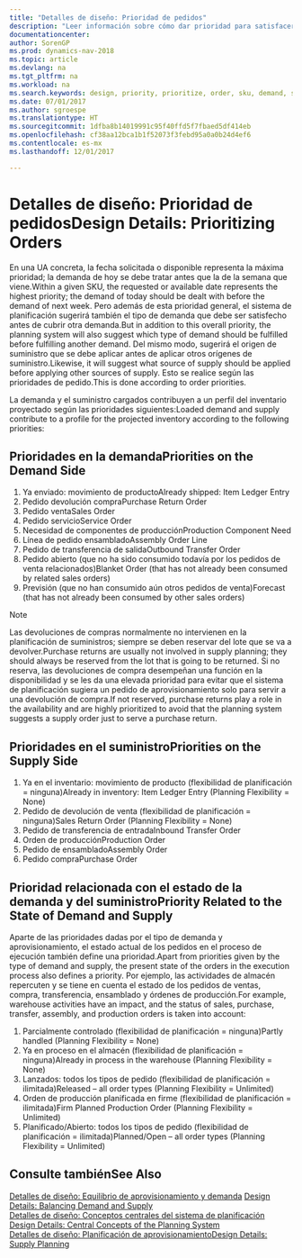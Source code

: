 ```yaml
---
title: "Detalles de diseño: Prioridad de pedidos"
description: "Leer información sobre cómo dar prioridad para satisfacer los requisitos de demanda y oferta."
documentationcenter: 
author: SorenGP
ms.prod: dynamics-nav-2018
ms.topic: article
ms.devlang: na
ms.tgt_pltfrm: na
ms.workload: na
ms.search.keywords: design, priority, prioritize, order, sku, demand, supply
ms.date: 07/01/2017
ms.author: sgroespe
ms.translationtype: HT
ms.sourcegitcommit: 1dfba8b14019991c95f40ffd5f7fbaed5df414eb
ms.openlocfilehash: cf38aa12bca1b1f52073f3febd95a0a0b24d4ef6
ms.contentlocale: es-mx
ms.lasthandoff: 12/01/2017

---
```

# <a name="design-details-prioritizing-orders"></a><span data-ttu-id="fb0fc-103">Detalles de diseño: Prioridad de pedidos</span><span class="sxs-lookup"><span data-stu-id="fb0fc-103">Design Details: Prioritizing Orders</span></span>
<span data-ttu-id="fb0fc-104">En una UA concreta, la fecha solicitada o disponible representa la máxima prioridad; la demanda de hoy se debe tratar antes que la de la semana que viene.</span><span class="sxs-lookup"><span data-stu-id="fb0fc-104">Within a given SKU, the requested or available date represents the highest priority; the demand of today should be dealt with before the demand of next week.</span></span> <span data-ttu-id="fb0fc-105">Pero además de esta prioridad general, el sistema de planificación sugerirá también el tipo de demanda que debe ser satisfecho antes de cubrir otra demanda.</span><span class="sxs-lookup"><span data-stu-id="fb0fc-105">But in addition to this overall priority, the planning system will also suggest which type of demand should be fulfilled before fulfilling another demand.</span></span> <span data-ttu-id="fb0fc-106">Del mismo modo, sugerirá el origen de suministro que se debe aplicar antes de aplicar otros orígenes de suministro.</span><span class="sxs-lookup"><span data-stu-id="fb0fc-106">Likewise, it will suggest what source of supply should be applied before applying other sources of supply.</span></span> <span data-ttu-id="fb0fc-107">Esto se realice según las prioridades de pedido.</span><span class="sxs-lookup"><span data-stu-id="fb0fc-107">This is done according to order priorities.</span></span>  
  
<span data-ttu-id="fb0fc-108">La demanda y el suministro cargados contribuyen a un perfil del inventario proyectado según las prioridades siguientes:</span><span class="sxs-lookup"><span data-stu-id="fb0fc-108">Loaded demand and supply contribute to a profile for the projected inventory according to the following priorities:</span></span>  
  
## <a name="priorities-on-the-demand-side"></a><span data-ttu-id="fb0fc-109">Prioridades en la demanda</span><span class="sxs-lookup"><span data-stu-id="fb0fc-109">Priorities on the Demand Side</span></span>  
1. <span data-ttu-id="fb0fc-110">Ya enviado: movimiento de producto</span><span class="sxs-lookup"><span data-stu-id="fb0fc-110">Already shipped: Item Ledger Entry</span></span>  
2. <span data-ttu-id="fb0fc-111">Pedido devolución compra</span><span class="sxs-lookup"><span data-stu-id="fb0fc-111">Purchase Return Order</span></span>  
3. <span data-ttu-id="fb0fc-112">Pedido venta</span><span class="sxs-lookup"><span data-stu-id="fb0fc-112">Sales Order</span></span>  
4. <span data-ttu-id="fb0fc-113">Pedido servicio</span><span class="sxs-lookup"><span data-stu-id="fb0fc-113">Service Order</span></span>  
5. <span data-ttu-id="fb0fc-114">Necesidad de componentes de producción</span><span class="sxs-lookup"><span data-stu-id="fb0fc-114">Production Component Need</span></span>  
6. <span data-ttu-id="fb0fc-115">Línea de pedido ensamblado</span><span class="sxs-lookup"><span data-stu-id="fb0fc-115">Assembly Order Line</span></span>  
7. <span data-ttu-id="fb0fc-116">Pedido de transferencia de salida</span><span class="sxs-lookup"><span data-stu-id="fb0fc-116">Outbound Transfer Order</span></span>  
8. <span data-ttu-id="fb0fc-117">Pedido abierto (que no ha sido consumido todavía por los pedidos de venta relacionados)</span><span class="sxs-lookup"><span data-stu-id="fb0fc-117">Blanket Order (that has not already been consumed by related sales orders)</span></span>  
9. <span data-ttu-id="fb0fc-118">Previsión (que no han consumido aún otros pedidos de venta)</span><span class="sxs-lookup"><span data-stu-id="fb0fc-118">Forecast (that has not already been consumed by other sales orders)</span></span>  
  
> [!NOTE]  
>  <span data-ttu-id="fb0fc-119">Las devoluciones de compras normalmente no intervienen en la planificación de suministros; siempre se deben reservar del lote que se va a devolver.</span><span class="sxs-lookup"><span data-stu-id="fb0fc-119">Purchase returns are usually not involved in supply planning; they should always be reserved from the lot that is going to be returned.</span></span> <span data-ttu-id="fb0fc-120">Si no reserva, las devoluciones de compra desempeñan una función en la disponibilidad y se les da una elevada prioridad para evitar que el sistema de planificación sugiera un pedido de aprovisionamiento solo para servir a una devolución de compra.</span><span class="sxs-lookup"><span data-stu-id="fb0fc-120">If not reserved, purchase returns play a role in the availability and are highly prioritized to avoid that the planning system suggests a supply order just to serve a purchase return.</span></span>  
  
## <a name="priorities-on-the-supply-side"></a><span data-ttu-id="fb0fc-121">Prioridades en el suministro</span><span class="sxs-lookup"><span data-stu-id="fb0fc-121">Priorities on the Supply Side</span></span>  
1. <span data-ttu-id="fb0fc-122">Ya en el inventario: movimiento de producto (flexibilidad de planificación = ninguna)</span><span class="sxs-lookup"><span data-stu-id="fb0fc-122">Already in inventory: Item Ledger Entry (Planning Flexibility = None)</span></span>  
2. <span data-ttu-id="fb0fc-123">Pedido de devolución de venta (flexibilidad de planificación = ninguna)</span><span class="sxs-lookup"><span data-stu-id="fb0fc-123">Sales Return Order (Planning Flexibility = None)</span></span>  
3. <span data-ttu-id="fb0fc-124">Pedido de transferencia de entrada</span><span class="sxs-lookup"><span data-stu-id="fb0fc-124">Inbound Transfer Order</span></span>  
4. <span data-ttu-id="fb0fc-125">Orden de producción</span><span class="sxs-lookup"><span data-stu-id="fb0fc-125">Production Order</span></span>  
5. <span data-ttu-id="fb0fc-126">Pedido de ensamblado</span><span class="sxs-lookup"><span data-stu-id="fb0fc-126">Assembly Order</span></span>  
6. <span data-ttu-id="fb0fc-127">Pedido compra</span><span class="sxs-lookup"><span data-stu-id="fb0fc-127">Purchase Order</span></span>  
  
## <a name="priority-related-to-the-state-of-demand-and-supply"></a><span data-ttu-id="fb0fc-128">Prioridad relacionada con el estado de la demanda y del suministro</span><span class="sxs-lookup"><span data-stu-id="fb0fc-128">Priority Related to the State of Demand and Supply</span></span>  
<span data-ttu-id="fb0fc-129">Aparte de las prioridades dadas por el tipo de demanda y aprovisionamiento, el estado actual de los pedidos en el proceso de ejecución también define una prioridad.</span><span class="sxs-lookup"><span data-stu-id="fb0fc-129">Apart from priorities given by the type of demand and supply, the present state of the orders in the execution process also defines a priority.</span></span> <span data-ttu-id="fb0fc-130">Por ejemplo, las actividades de almacén repercuten y se tiene en cuenta el estado de los pedidos de ventas, compra, transferencia, ensamblado y órdenes de producción.</span><span class="sxs-lookup"><span data-stu-id="fb0fc-130">For example, warehouse activities have an impact, and the status of sales, purchase, transfer, assembly, and production orders is taken into account:</span></span>  
  
1. <span data-ttu-id="fb0fc-131">Parcialmente controlado (flexibilidad de planificación = ninguna)</span><span class="sxs-lookup"><span data-stu-id="fb0fc-131">Partly handled (Planning Flexibility = None)</span></span>  
2. <span data-ttu-id="fb0fc-132">Ya en proceso en el almacén (flexibilidad de planificación = ninguna)</span><span class="sxs-lookup"><span data-stu-id="fb0fc-132">Already in process in the warehouse (Planning Flexibility = None)</span></span>  
3. <span data-ttu-id="fb0fc-133">Lanzados: todos los tipos de pedido (flexibilidad de planificación = ilimitada)</span><span class="sxs-lookup"><span data-stu-id="fb0fc-133">Released – all order types (Planning Flexibility = Unlimited)</span></span>  
4. <span data-ttu-id="fb0fc-134">Orden de producción planificada en firme (flexibilidad de planificación = ilimitada)</span><span class="sxs-lookup"><span data-stu-id="fb0fc-134">Firm Planned Production Order (Planning Flexibility = Unlimited)</span></span>  
5. <span data-ttu-id="fb0fc-135">Planificado/Abierto: todos los tipos de pedido (flexibilidad de planificación = ilimitada)</span><span class="sxs-lookup"><span data-stu-id="fb0fc-135">Planned/Open – all order types (Planning Flexibility = Unlimited)</span></span>  
  
## <a name="see-also"></a><span data-ttu-id="fb0fc-136">Consulte también</span><span class="sxs-lookup"><span data-stu-id="fb0fc-136">See Also</span></span>  
<span data-ttu-id="fb0fc-137">[Detalles de diseño: Equilibrio de aprovisionamiento y demanda](design-details-balancing-demand-and-supply.md) </span><span class="sxs-lookup"><span data-stu-id="fb0fc-137">[Design Details: Balancing Demand and Supply](design-details-balancing-demand-and-supply.md) </span></span>  
<span data-ttu-id="fb0fc-138">[Detalles de diseño: Conceptos centrales del sistema de planificación](design-details-central-concepts-of-the-planning-system.md) </span><span class="sxs-lookup"><span data-stu-id="fb0fc-138">[Design Details: Central Concepts of the Planning System](design-details-central-concepts-of-the-planning-system.md) </span></span>  
[<span data-ttu-id="fb0fc-139">Detalles de diseño: Planificación de aprovisionamiento</span><span class="sxs-lookup"><span data-stu-id="fb0fc-139">Design Details: Supply Planning</span></span>](design-details-supply-planning.md)
